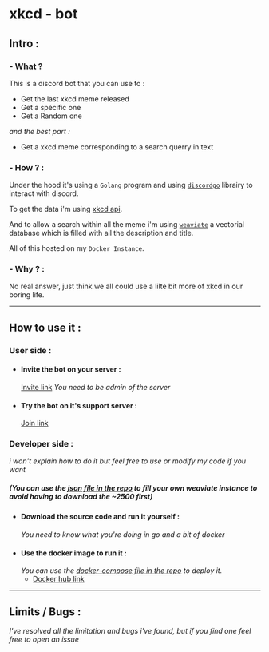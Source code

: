# xkcd - bot
## Intro : 

### - What ?

This is a discord bot that you can use to : 
- Get the last xkcd meme released
- Get a spécific one
- Get a Random one

 *and the best part :*
- Get a xkcd meme corresponding to a search querry in text

### - How ? :

Under the hood it's using a `Golang` program and using [`discordgo`](https://github.com/bwmarrin/discordgo) librairy to interact with discord.

To get the data i'm using [xkcd api](https://xkcd.com/json.html).

And to allow a search within all the meme i'm using [`weaviate`](https://weaviate.io) a vectorial database which is filled with all the description and title.

All of this hosted on my `Docker Instance`.

### - Why ? :

No real answer, just think we all could use a lilte bit more of xkcd in our boring life.

---
## How to use it : 
### User side :
- #### Invite the bot on your server :
    [Invite link](https://discord.com/api/oauth2/authorize?client_id=1102198415439429693&permissions=0&scope=bot)
    *You need to be admin of the server* 
- #### Try the bot on it's support server :
    [Join link](https://discord.gg/jyPPTFXs)

### Developer side :

*i won't explain how to do it but feel free to use or modify my code if you want*
##### *(You can use the [json file in the repo](https://raw.githubusercontent.com/LouvAndTech/xkcd-bot/main/src/data/xkcd.json) to fill your own weaviate instance to avoid having to download the ~2500 first)*
- #### Download the source code and run it yourself :
    *You need to know what you're doing in go and a bit of docker*
- #### Use the docker image to run it :
    *You can use the [docker-compose file in the repo](https://github.com/LouvAndTech/xkcd-bot/blob/main/utils/docker-compose.yml) to deploy it.*
    - [Docker hub link](https://hub.docker.com/repository/docker/louvandtech/xkcd-bot)

---
## Limits / Bugs :
*I've resolved all the limitation and bugs i've found, but if you find one feel free to open an issue*
